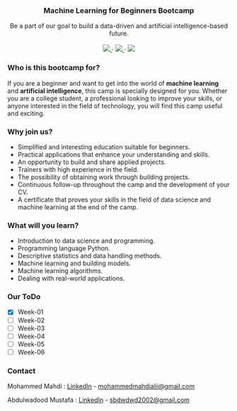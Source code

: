 <div align="center">
  <h3 align="center">Machine Learning for Beginners Bootcamp</h3>

  <p align="center">
    Be a part of our goal to build a data-driven and artificial intelligence-based future.
    <br />
    <br />
    <a href="https://discord.gg/Uy5xAw5a">
    <img src="https://img.shields.io/badge/Discord-5865F2?style=for-the-badge&logo=discord&logoColor=white">
    </a>
    ·
    <a href="https://www.linkedin.com/company/theaidojo/">
    <img src="https://img.shields.io/badge/LinkedIn-0077B5?style=for-the-badge&logo=linkedin&logoColor=white">
    </a>
    ·
    <a href="https://www.instagram.com/iraqidata/">
    <img src="https://img.shields.io/badge/Instagram-E4405F?style=for-the-badge&logo=instagram&logoColor=white">
    </a>
  </p>
</div>

### Who is this bootcamp for?
If you are a beginner and want to get into the world of **machine learning** and **artificial intelligence**, this camp is specially designed for you. Whether you are a college student, a professional looking to improve your skills, or anyone interested in the field of technology, you will find this camp useful and exciting.

### Why join us?
* Simplified and interesting education suitable for beginners.
* Practical applications that enhance your understanding and skills.
* An opportunity to build and share applied projects.
* Trainers with high experience in the field.
* The possibility of obtaining work through building projects.
* Continuous follow-up throughout the camp and the development of your CV.
* A certificate that proves your skills in the field of data science and machine learning at the end of the camp.

### What will you learn?
* Introduction to data science and programming.
* Programming language Python.
* Descriptive statistics and data handling methods.
* Machine learning and building models.
* Machine learning algorithms.
* Dealing with real-world applications.

<!-- ROADMAP -->
### Our ToDo

- [x] Week-01
- [ ] Week-02
- [ ] Week-03
- [ ] Week-04
- [ ] Week-05
- [ ] Week-06

<!-- CONTACT -->
### Contact

Mohammed Mahdi : [LinkedIn](https://www.linkedin.com/in/mohammedmahdialii) - mohammedmahdialii@gmail.com 

Abdulwadood Mustafa : [LinkedIn](https://www.linkedin.com/in/abdulwadood-mustafa-b5105222b/) - sbdwdwd2002@gmail.com
